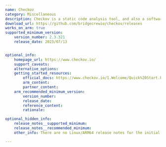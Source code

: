 ```yaml
---
name: Checkov
category: Miscellaneous
description: Checkov is a static code analysis tool, and also a software composition analysis tool for images and open source packages.
download_url: https://github.com/bridgecrewio/checkov/releases
works_on_arm: true
supported_minimum_version:
    version_number: 2.3.321
    release_date: 2023/07/13


optional_info:
    homepage_url: https://www.checkov.io/
    support_caveats:
    alternative_options:
    getting_started_resources:
        official_docs: https://www.checkov.io/1.Welcome/Quick%20Start.html#install-checkov-from-pypi
        arm_content:
        partner_content:
    arm_recommended_minimum_version:
        version_number:
        release_date:
        reference_content:
        rationale:

optional_hidden_info:
    release_notes__supported_minimum:
    release_notes__recommended_minimum:
    other_info: There are no Linux/ARM64 release notes for the initial support. First Linux/ARM64 zip is released in [2.3.321](https://github.com/bridgecrewio/checkov/releases/tag/2.3.321).

---
```

